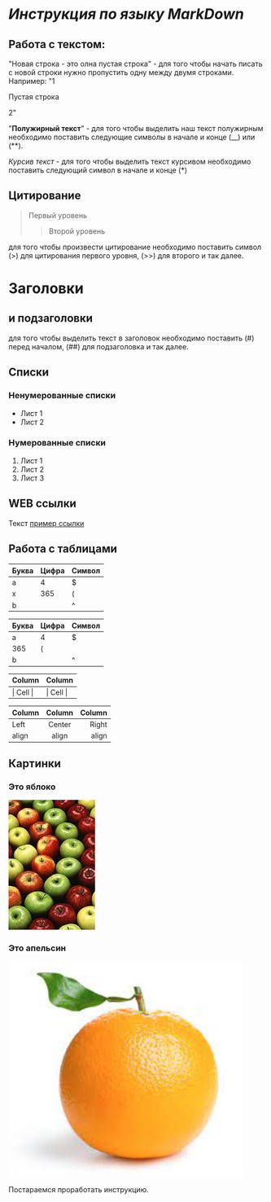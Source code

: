 # _Инструкция по языку MarkDown_

## __**Работа с текстом**__:

"Новая строка - это олна пустая строка" - для того чтобы начать писать с новой строки нужно пропустить одну между двумя строками. Например: 
"1

Пустая строка

2"

 "**Полужирный текст**" - для того чтобы выделить наш текст полужирным необходимо поставить следующие символы в начале и конце (__) или (**).



*Курсив текст* - для того чтобы выделить текст курсивом необходимо поставить следующий символ в начале и конце (*)

## Цитирование
> Первый уровень
>> Второй уровень

для того чтобы произвести цитирование необходимо поставить символ (>) для цитирования первого уровня, (>>) для второго и так далее.

# Заголовки 
## и подзаголовки 
для того чтобы выделить текст в заголовок необходимо поставить (#) перед началом, (##) для подзаголовка и так далее.

## Списки
### Ненумерованные списки
* Лист 1
* Лист 2
### Нумерованные списки
1. Лист 1
2. Лист 2
3. Лист 3

## WEB ссылки
Текст [пример ссылки](http.example.com "Всплывающая подсказка")

## Работа с таблицами

Буква | Цифра | Символ
------ | ------|----------
a      | 4     | $
x      | 365    | (
b      |       | ^  

Буква|Цифра|Символ
---|---|---
a|4|$
 |365|(
b| |^  

Column | Column
------ | ------
\| Cell \|| \| Cell \|  


Column | Column | Column
:----- | :----: | -----:
Left   | Center | Right
align  | align  | align

## Картинки

### Это яблоко

![apple](apple.jpg)

### Это апельсин

![orange](orange.png) 

Постараемся проработать инструкцию.